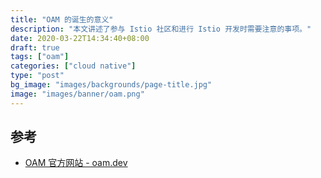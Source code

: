 ```yaml
---
title: "OAM 的诞生的意义"
description: "本文讲述了参与 Istio 社区和进行 Istio 开发时需要注意的事项。"
date: 2020-03-22T14:34:40+08:00
draft: true
tags: ["oam"]
categories: ["cloud native"]
type: "post"
bg_image: "images/backgrounds/page-title.jpg"
image: "images/banner/oam.png"
---
```


## 参考

- [OAM 官方网站 - oam.dev](https://oam.dev)